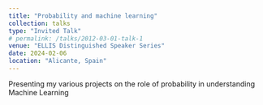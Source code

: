 ```yaml
---
title: "Probability and machine learning"
collection: talks
type: "Invited Talk"
# permalink: /talks/2012-03-01-talk-1
venue: "ELLIS Distinguished Speaker Series"
date: 2024-02-06
location: "Alicante, Spain"
---
```


Presenting my various projects on the role of probability in understanding Machine Learning